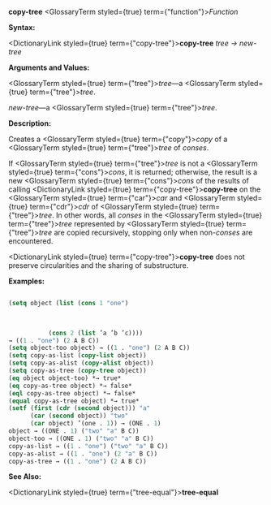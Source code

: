 **copy-tree** <GlossaryTerm styled={true} term={"function"}><i>Function</i></GlossaryTerm> 



**Syntax:** 



<DictionaryLink styled={true} term={"copy-tree"}><b>copy-tree</b></DictionaryLink> *tree → new-tree* 



**Arguments and Values:** 



<GlossaryTerm styled={true} term={"tree"}><i>tree</i></GlossaryTerm>—a <GlossaryTerm styled={true} term={"tree"}><i>tree</i></GlossaryTerm>. 



*new-tree*—a <GlossaryTerm styled={true} term={"tree"}><i>tree</i></GlossaryTerm>. 



**Description:** 



Creates a <GlossaryTerm styled={true} term={"copy"}><i>copy</i></GlossaryTerm> of a <GlossaryTerm styled={true} term={"tree"}><i>tree</i></GlossaryTerm> of *conses*. 



If <GlossaryTerm styled={true} term={"tree"}><i>tree</i></GlossaryTerm> is not a <GlossaryTerm styled={true} term={"cons"}><i>cons</i></GlossaryTerm>, it is returned; otherwise, the result is a new <GlossaryTerm styled={true} term={"cons"}><i>cons</i></GlossaryTerm> of the results of calling <DictionaryLink styled={true} term={"copy-tree"}><b>copy-tree</b></DictionaryLink> on the <GlossaryTerm styled={true} term={"car"}><i>car</i></GlossaryTerm> and <GlossaryTerm styled={true} term={"cdr"}><i>cdr</i></GlossaryTerm> of <GlossaryTerm styled={true} term={"tree"}><i>tree</i></GlossaryTerm>. In other words, all *conses* in the <GlossaryTerm styled={true} term={"tree"}><i>tree</i></GlossaryTerm> represented by <GlossaryTerm styled={true} term={"tree"}><i>tree</i></GlossaryTerm> are copied recursively, stopping only when non-*conses* are encountered. 



<DictionaryLink styled={true} term={"copy-tree"}><b>copy-tree</b></DictionaryLink> does not preserve circularities and the sharing of substructure. 



**Examples:**
```lisp

(setq object (list (cons 1 "one") 

		   
		   
		   (cons 2 (list ’a ’b ’c)))) 
→ ((1 . "one") (2 A B C)) 
(setq object-too object) → ((1 . "one") (2 A B C)) 
(setq copy-as-list (copy-list object)) 
(setq copy-as-alist (copy-alist object)) 
(setq copy-as-tree (copy-tree object)) 
(eq object object-too) *→ true* 
(eq copy-as-tree object) *→ false* 
(eql copy-as-tree object) *→ false* 
(equal copy-as-tree object) *→ true* 
(setf (first (cdr (second object))) "a" 
      (car (second object)) "two" 
      (car object) ’(one . 1)) → (ONE . 1) 
object → ((ONE . 1) ("two" "a" B C)) 
object-too → ((ONE . 1) ("two" "a" B C)) 
copy-as-list → ((1 . "one") ("two" "a" B C)) 
copy-as-alist → ((1 . "one") (2 "a" B C)) 
copy-as-tree → ((1 . "one") (2 A B C)) 

```
**See Also:** 



<DictionaryLink styled={true} term={"tree-equal"}><b>tree-equal</b></DictionaryLink> 



